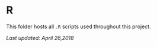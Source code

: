 # R

This folder hosts all `.R` scripts used throughout this project.

*Last updated: April 26,2018*